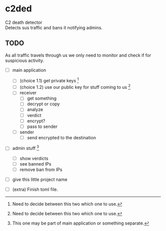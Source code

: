 # c2ded

C2 death detector \
Detects sus traffic and bans it notifying admins.

## TODO

As all traffic travels through us we only need to monitor and check if for suspicious activity.

- [ ] main application
  - [ ] \(choice 1.1) get private keys [^1]
  - [ ] \(choice 1.2) use our public key for stuff coming to us [^1]
  - [ ] receiver
    - [ ] get something
    - [ ] decrypt or copy
    - [ ] analyze
    - [ ] verdict
    - [ ] encrypt?
    - [ ] pass to sender
  - [ ] sender
    - [ ] send encrypted to the destination

- [ ] admin stuff [^2]
  - [ ] show verdicts
  - [ ] see banned IPs
  - [ ] remove ban from IPs

- [ ] give this little project name

- [ ] \(extra) Finish toml file.

[^1]: Need to decide between this two which one to use.
[^2]: This one may be part of main application or something separate.
